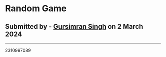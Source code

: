 # Random Game
## Submitted by - [Gursimran Singh](https://github.com/gursimrxn) on 2 March 2024
--------------------------------
2310997089